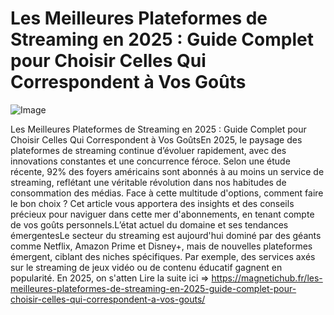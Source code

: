 # Les Meilleures Plateformes de Streaming en 2025 : Guide Complet pour Choisir Celles Qui Correspondent à Vos Goûts

![Image](https://images.pexels.com/photos/1901388/pexels-photo-1901388.jpeg?auto=compress&cs=tinysrgb&h=650&w=940)

Les Meilleures Plateformes de Streaming en 2025 : Guide Complet pour Choisir Celles Qui Correspondent à Vos GoûtsEn 2025, le paysage des plateformes de streaming continue d’évoluer rapidement, avec des innovations constantes et une concurrence féroce. Selon une étude récente, 92% des foyers américains sont abonnés à au moins un service de streaming, reflétant une véritable révolution dans nos habitudes de consommation des médias. Face à cette multitude d'options, comment faire le bon choix ? Cet article vous apportera des insights et des conseils précieux pour naviguer dans cette mer d'abonnements, en tenant compte de vos goûts personnels.L’état actuel du domaine et ses tendances émergentesLe secteur du streaming est aujourd'hui dominé par des géants comme Netflix, Amazon Prime et Disney+, mais de nouvelles plateformes émergent, ciblant des niches spécifiques. Par exemple, des services axés sur le streaming de jeux vidéo ou de contenu éducatif gagnent en popularité. En 2025, on s'atten Lire la suite ici => https://magnetichub.fr/les-meilleures-plateformes-de-streaming-en-2025-guide-complet-pour-choisir-celles-qui-correspondent-a-vos-gouts/
